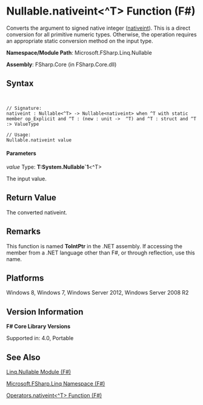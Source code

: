 # Nullable.nativeint<^T> Function (F#)

Converts the argument to signed native integer ([nativeint](http://msdn.microsoft.com/en-us/library/f8478c3e-fff5-4f10-82cf-4bedfe305f7b)). This is a direct conversion for all primitive numeric types. Otherwise, the operation requires an appropriate static conversion method on the input type.

**Namespace/Module Path**: Microsoft.FSharp.Linq.Nullable

**Assembly**: FSharp.Core (in FSharp.Core.dll)


## Syntax


```


// Signature:
nativeint : Nullable<^T> -> Nullable<nativeint> when ^T with static member op_Explicit and ^T : (new : unit ->  ^T) and ^T : struct and ^T :> ValueType

// Usage:
Nullable.nativeint value

```



#### Parameters
*value*
Type: **T:System.Nullable&#96;1**&lt;^T&gt;


The input value.




## Return Value
The converted nativeint.


## Remarks
This function is named **ToIntPtr** in the .NET assembly. If accessing the member from a .NET language other than F#, or through reflection, use this name.


## Platforms
Windows 8, Windows 7, Windows Server 2012, Windows Server 2008 R2


## Version Information
**F# Core Library Versions**

Supported in: 4.0, Portable




## See Also
[Linq.Nullable Module &#40;F&#35;&#41;](Linq.Nullable-Module-%5BFSharp%5D.md)

[Microsoft.FSharp.Linq Namespace &#40;F&#35;&#41;](Microsoft.FSharp.Linq-Namespace-%5BFSharp%5D.md)

[Operators.nativeint&#60;^T&#62; Function &#40;F&#35;&#41;](Operators.nativeint%5B%5ET%5D-Function-%5BFSharp%5D.md)

